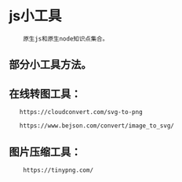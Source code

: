 # js小工具


        原生js和原生node知识点集合。

## 部分小工具方法。

## 在线转图工具：

       https://cloudconvert.com/svg-to-png
       
       https://www.bejson.com/convert/image_to_svg/

## 图片压缩工具：

        https://tinypng.com/

